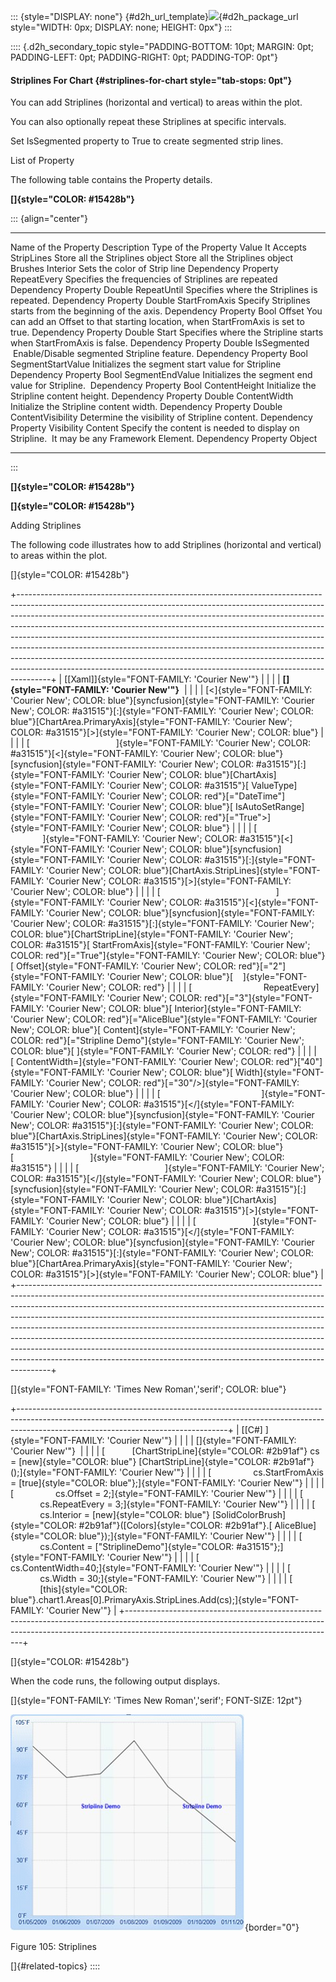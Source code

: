 ::: {style="DISPLAY: none"}
[](ms-xhelp:///?Id=d2h_url_template){#d2h_url_template}![](!package_url!){#d2h_package_url style="WIDTH: 0px; DISPLAY: none; HEIGHT: 0px"}
:::

:::: {.d2h_secondary_topic style="PADDING-BOTTOM: 10pt; MARGIN: 0pt; PADDING-LEFT: 0pt; PADDING-RIGHT: 0pt; PADDING-TOP: 0pt"}
#### Striplines For Chart {#striplines-for-chart style="tab-stops: 0pt"}

You can add Striplines (horizontal and vertical) to areas within the plot.

You can also optionally repeat these Striplines at specific intervals.

Set IsSegmented property to True to create segmented strip lines.

List of Property      

The following table contains the Property details.

**[]{style="COLOR: #15428b"}** 

::: {align="center"}
  ---------------------- ------------------------------------------------------------------------------------------ --------------------------------- ------------------
  Name of the Property   Description                                                                                Type of the Property              Value It Accepts
  StripLines             Store all the Striplines object                                                            Store all the Striplines object   Brushes
  Interior               Sets the color of Strip line                                                               Dependency Property                
  RepeatEvery            Specifies the frequencies of Striplines are repeated                                       Dependency Property               Double
  RepeatUntil            Specifies where the Striplines is repeated.                                                Dependency Property               Double
  StartFromAxis          Specify Striplines starts from the beginning of the axis.                                  Dependency Property               Bool
  Offset                 You can add an Offset to that starting location, when StartFromAxis is set to true.        Dependency Property               Double
  Start                  Specifies where the Stripline starts when StartFromAxis is false.                          Dependency Property               Double
  IsSegmented             Enable/Disable segmented Stripline feature.                                               Dependency Property               Bool
  SegmentStartValue      Initializes the segment start value for Stripline                                          Dependency Property               Bool
  SegmentEndValue        Initializes the segment end value for Stripline.                                           Dependency Property               Bool
  ContentHeight          Initialize the Stripline content height.                                                   Dependency Property               Double
  ContentWidth           Initialize the Stripline content width.                                                    Dependency Property               Double
  ContentVisibility      Determine the visibility of Stripline content.                                             Dependency Property               Visibility
  Content                Specify the content is needed to display on Stripline.  It may be any Framework Element.   Dependency Property               Object
  ---------------------- ------------------------------------------------------------------------------------------ --------------------------------- ------------------
:::

**[]{style="COLOR: #15428b"}** 

**[]{style="COLOR: #15428b"}** 

Adding Striplines

The following code illustrates how to add Striplines (horizontal and vertical) to areas within the plot.

[]{style="COLOR: #15428b"} 

+--------------------------------------------------------------------------------------------------------------------------------------------------------------------------------------------------------------------------------------------------------------------------------------------------------------------------------------------------------------------------------------------------------------------------------------------------------------------------------------------------------------------------------------------------------------------------------------------------------------------------------------------------------+
| [\[Xaml\]]{style="FONT-FAMILY: 'Courier New'"}                                                                                                                                                                                                                                                                                                                                                                                                                                                                                                                                                                                                         |
|                                                                                                                                                                                                                                                                                                                                                                                                                                                                                                                                                                                                                                                        |
| **[]{style="FONT-FAMILY: 'Courier New'"}**                                                                                                                                                                                                                                                                                                                                                                                                                                                                                                                                                                                                             |
|                                                                                                                                                                                                                                                                                                                                                                                                                                                                                                                                                                                                                                                        |
| [\<]{style="FONT-FAMILY: 'Courier New'; COLOR: blue"}[syncfusion]{style="FONT-FAMILY: 'Courier New'; COLOR: #a31515"}[:]{style="FONT-FAMILY: 'Courier New'; COLOR: blue"}[ChartArea.PrimaryAxis]{style="FONT-FAMILY: 'Courier New'; COLOR: #a31515"}[\>]{style="FONT-FAMILY: 'Courier New'; COLOR: blue"}                                                                                                                                                                                                                                                                                                                                              |
|                                                                                                                                                                                                                                                                                                                                                                                                                                                                                                                                                                                                                                                        |
| [                                   ]{style="FONT-FAMILY: 'Courier New'; COLOR: #a31515"}[\<]{style="FONT-FAMILY: 'Courier New'; COLOR: blue"}[syncfusion]{style="FONT-FAMILY: 'Courier New'; COLOR: #a31515"}[:]{style="FONT-FAMILY: 'Courier New'; COLOR: blue"}[ChartAxis]{style="FONT-FAMILY: 'Courier New'; COLOR: #a31515"}[ ValueType]{style="FONT-FAMILY: 'Courier New'; COLOR: red"}[=\"DateTime\"]{style="FONT-FAMILY: 'Courier New'; COLOR: blue"}[ IsAutoSetRange]{style="FONT-FAMILY: 'Courier New'; COLOR: red"}[=\"True\"\>]{style="FONT-FAMILY: 'Courier New'; COLOR: blue"}                                                           |
|                                                                                                                                                                                                                                                                                                                                                                                                                                                                                                                                                                                                                                                        |
| [                                         ]{style="FONT-FAMILY: 'Courier New'; COLOR: #a31515"}[\<]{style="FONT-FAMILY: 'Courier New'; COLOR: blue"}[syncfusion]{style="FONT-FAMILY: 'Courier New'; COLOR: #a31515"}[:]{style="FONT-FAMILY: 'Courier New'; COLOR: blue"}[ChartAxis.StripLines]{style="FONT-FAMILY: 'Courier New'; COLOR: #a31515"}[\>]{style="FONT-FAMILY: 'Courier New'; COLOR: blue"}                                                                                                                                                                                                                                                |
|                                                                                                                                                                                                                                                                                                                                                                                                                                                                                                                                                                                                                                                        |
| [                                               ]{style="FONT-FAMILY: 'Courier New'; COLOR: #a31515"}[\<]{style="FONT-FAMILY: 'Courier New'; COLOR: blue"}[syncfusion]{style="FONT-FAMILY: 'Courier New'; COLOR: #a31515"}[:]{style="FONT-FAMILY: 'Courier New'; COLOR: blue"}[ChartStripLine]{style="FONT-FAMILY: 'Courier New'; COLOR: #a31515"}[ StartFromAxis]{style="FONT-FAMILY: 'Courier New'; COLOR: red"}[=\"True\"]{style="FONT-FAMILY: 'Courier New'; COLOR: blue"}[ Offset]{style="FONT-FAMILY: 'Courier New'; COLOR: red"}[=\"2\"]{style="FONT-FAMILY: 'Courier New'; COLOR: blue"}[    ]{style="FONT-FAMILY: 'Courier New'; COLOR: red"} |
|                                                                                                                                                                                                                                                                                                                                                                                                                                                                                                                                                                                                                                                        |
| [                             RepeatEvery]{style="FONT-FAMILY: 'Courier New'; COLOR: red"}[=\"3\"]{style="FONT-FAMILY: 'Courier New'; COLOR: blue"}[ Interior]{style="FONT-FAMILY: 'Courier New'; COLOR: red"}[=\"AliceBlue\"]{style="FONT-FAMILY: 'Courier New'; COLOR: blue"}[ Content]{style="FONT-FAMILY: 'Courier New'; COLOR: red"}[=\"Stripline Demo\"]{style="FONT-FAMILY: 'Courier New'; COLOR: blue"}[ ]{style="FONT-FAMILY: 'Courier New'; COLOR: red"}                                                                                                                                                                                     |
|                                                                                                                                                                                                                                                                                                                                                                                                                                                                                                                                                                                                                                                        |
| [ ContentWidth=]{style="FONT-FAMILY: 'Courier New'; COLOR: red"}[\"40\"]{style="FONT-FAMILY: 'Courier New'; COLOR: blue"}[ Width]{style="FONT-FAMILY: 'Courier New'; COLOR: red"}[=\"30\"/\>]{style="FONT-FAMILY: 'Courier New'; COLOR: blue"}                                                                                                                                                                                                                                                                                                                                                                                                         |
|                                                                                                                                                                                                                                                                                                                                                                                                                                                                                                                                                                                                                                                        |
| [                                         ]{style="FONT-FAMILY: 'Courier New'; COLOR: #a31515"}[\</]{style="FONT-FAMILY: 'Courier New'; COLOR: blue"}[syncfusion]{style="FONT-FAMILY: 'Courier New'; COLOR: #a31515"}[:]{style="FONT-FAMILY: 'Courier New'; COLOR: blue"}[ChartAxis.StripLines]{style="FONT-FAMILY: 'Courier New'; COLOR: #a31515"}[\>]{style="FONT-FAMILY: 'Courier New'; COLOR: blue"}[                               ]{style="FONT-FAMILY: 'Courier New'; COLOR: #a31515"}                                                                                                                                                          |
|                                                                                                                                                                                                                                                                                                                                                                                                                                                                                                                                                                                                                                                        |
| [                                   ]{style="FONT-FAMILY: 'Courier New'; COLOR: #a31515"}[\</]{style="FONT-FAMILY: 'Courier New'; COLOR: blue"}[syncfusion]{style="FONT-FAMILY: 'Courier New'; COLOR: #a31515"}[:]{style="FONT-FAMILY: 'Courier New'; COLOR: blue"}[ChartAxis]{style="FONT-FAMILY: 'Courier New'; COLOR: #a31515"}[\>]{style="FONT-FAMILY: 'Courier New'; COLOR: blue"}                                                                                                                                                                                                                                                                |
|                                                                                                                                                                                                                                                                                                                                                                                                                                                                                                                                                                                                                                                        |
| [                       ]{style="FONT-FAMILY: 'Courier New'; COLOR: #a31515"}[\</]{style="FONT-FAMILY: 'Courier New'; COLOR: blue"}[syncfusion]{style="FONT-FAMILY: 'Courier New'; COLOR: #a31515"}[:]{style="FONT-FAMILY: 'Courier New'; COLOR: blue"}[ChartArea.PrimaryAxis]{style="FONT-FAMILY: 'Courier New'; COLOR: #a31515"}[\>]{style="FONT-FAMILY: 'Courier New'; COLOR: blue"}                                                                                                                                                                                                                                                                |
+--------------------------------------------------------------------------------------------------------------------------------------------------------------------------------------------------------------------------------------------------------------------------------------------------------------------------------------------------------------------------------------------------------------------------------------------------------------------------------------------------------------------------------------------------------------------------------------------------------------------------------------------------------+

[]{style="FONT-FAMILY: 'Times New Roman','serif'; COLOR: blue"} 

+----------------------------------------------------------------------------------------------------------------------------------------------------------------------------------------------------------------+
| [\[C#\] ]{style="FONT-FAMILY: 'Courier New'"}                                                                                                                                                                  |
|                                                                                                                                                                                                                |
| []{style="FONT-FAMILY: 'Courier New'"}                                                                                                                                                                         |
|                                                                                                                                                                                                                |
| [           [ChartStripLine]{style="COLOR: #2b91af"} cs = [new]{style="COLOR: blue"} [ChartStripLine]{style="COLOR: #2b91af"}();]{style="FONT-FAMILY: 'Courier New'"}                                          |
|                                                                                                                                                                                                                |
| [                 cs.StartFromAxis = [true]{style="COLOR: blue"};]{style="FONT-FAMILY: 'Courier New'"}                                                                                                         |
|                                                                                                                                                                                                                |
| [                 cs.Offset = 2;]{style="FONT-FAMILY: 'Courier New'"}                                                                                                                                          |
|                                                                                                                                                                                                                |
| [                 cs.RepeatEvery = 3;]{style="FONT-FAMILY: 'Courier New'"}                                                                                                                                     |
|                                                                                                                                                                                                                |
| [                 cs.Interior = [new]{style="COLOR: blue"} [SolidColorBrush]{style="COLOR: #2b91af"}([Colors]{style="COLOR: #2b91af"}.[ AliceBlue]{style="COLOR: blue"});]{style="FONT-FAMILY: 'Courier New'"} |
|                                                                                                                                                                                                                |
| [                 cs.Content = [\"StriplineDemo\"]{style="COLOR: #a31515"};]{style="FONT-FAMILY: 'Courier New'"}                                                                                               |
|                                                                                                                                                                                                                |
| [                 cs.ContentWidth=40;]{style="FONT-FAMILY: 'Courier New'"}                                                                                                                                     |
|                                                                                                                                                                                                                |
| [                 cs.Width = 30;]{style="FONT-FAMILY: 'Courier New'"}                                                                                                                                          |
|                                                                                                                                                                                                                |
| [                 [this]{style="COLOR: blue"}.chart1.Areas\[0\].PrimaryAxis.StripLines.Add(cs);]{style="FONT-FAMILY: 'Courier New'"}                                                                           |
+----------------------------------------------------------------------------------------------------------------------------------------------------------------------------------------------------------------+

[]{style="COLOR: #15428b"} 

When the code runs, the following output displays.

[]{style="FONT-FAMILY: 'Times New Roman','serif'; FONT-SIZE: 12pt"} 

![](ImagesExt/image59_112.jpg){border="0"}

Figure 105: Striplines

[]{#related-topics}
::::
